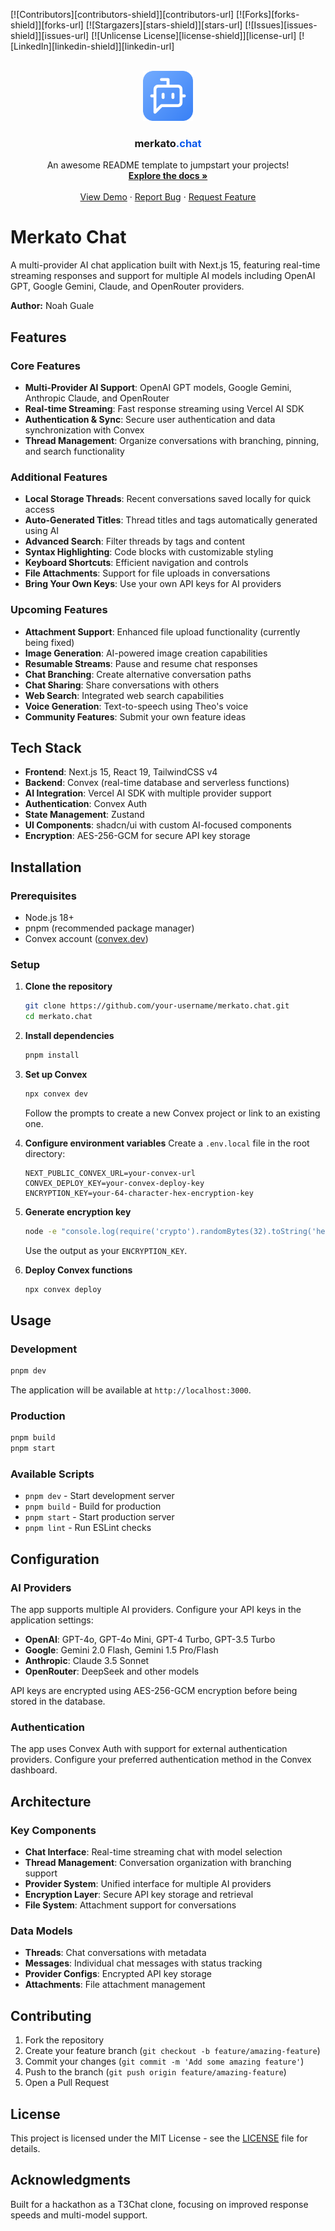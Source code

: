 [![Contributors][contributors-shield]][contributors-url]
[![Forks][forks-shield]][forks-url]
[![Stargazers][stars-shield]][stars-url]
[![Issues][issues-shield]][issues-url]
[![Unlicense License][license-shield]][license-url]
[![LinkedIn][linkedin-shield]][linkedin-url]

<br />
<div align="center">
  <a href="https://github.com/othneildrew/Best-README-Template">
    <img src="app/images/merkato-chat.png" alt="Logo" width="80" height="80">
  </a>

### merkato<span style="color: #0958ec;">.chat</span>

  <p align="center">
    An awesome README template to jumpstart your projects!
    <br />
    <a href="https://github.com/othneildrew/Best-README-Template"><strong>Explore the docs »</strong></a>
    <br />
    <br />
    <a href="https://merkato-chat.vercel.app/">View Demo</a>
    &middot;
    <a href="https://github.com/othneildrew/Best-README-Template/issues/new?labels=bug&template=bug-report---.md">Report Bug</a>
    &middot;
    <a href="https://github.com/othneildrew/Best-README-Template/issues/new?labels=enhancement&template=feature-request---.md">Request Feature</a>
  </p>
</div>

# Merkato Chat

A multi-provider AI chat application built with Next.js 15, featuring real-time streaming responses and support for multiple AI models including OpenAI GPT, Google Gemini, Claude, and OpenRouter providers.

**Author:** Noah Guale

## Features

### Core Features

- **Multi-Provider AI Support**: OpenAI GPT models, Google Gemini, Anthropic Claude, and OpenRouter
- **Real-time Streaming**: Fast response streaming using Vercel AI SDK
- **Authentication & Sync**: Secure user authentication and data synchronization with Convex
- **Thread Management**: Organize conversations with branching, pinning, and search functionality

### Additional Features

- **Local Storage Threads**: Recent conversations saved locally for quick access
- **Auto-Generated Titles**: Thread titles and tags automatically generated using AI
- **Advanced Search**: Filter threads by tags and content
- **Syntax Highlighting**: Code blocks with customizable styling
- **Keyboard Shortcuts**: Efficient navigation and controls
- **File Attachments**: Support for file uploads in conversations
- **Bring Your Own Keys**: Use your own API keys for AI providers

### Upcoming Features

- **Attachment Support**: Enhanced file upload functionality (currently being fixed)
- **Image Generation**: AI-powered image creation capabilities
- **Resumable Streams**: Pause and resume chat responses
- **Chat Branching**: Create alternative conversation paths
- **Chat Sharing**: Share conversations with others
- **Web Search**: Integrated web search capabilities
- **Voice Generation**: Text-to-speech using Theo's voice
- **Community Features**: Submit your own feature ideas

## Tech Stack

- **Frontend**: Next.js 15, React 19, TailwindCSS v4
- **Backend**: Convex (real-time database and serverless functions)
- **AI Integration**: Vercel AI SDK with multiple provider support
- **Authentication**: Convex Auth
- **State Management**: Zustand
- **UI Components**: shadcn/ui with custom AI-focused components
- **Encryption**: AES-256-GCM for secure API key storage

## Installation

### Prerequisites

- Node.js 18+
- pnpm (recommended package manager)
- Convex account ([convex.dev](https://convex.dev))

### Setup

1. **Clone the repository**

   ```bash
   git clone https://github.com/your-username/merkato.chat.git
   cd merkato.chat
   ```

2. **Install dependencies**

   ```bash
   pnpm install
   ```

3. **Set up Convex**

   ```bash
   npx convex dev
   ```

   Follow the prompts to create a new Convex project or link to an existing one.

4. **Configure environment variables**
   Create a `.env.local` file in the root directory:

   ```env
   NEXT_PUBLIC_CONVEX_URL=your-convex-url
   CONVEX_DEPLOY_KEY=your-convex-deploy-key
   ENCRYPTION_KEY=your-64-character-hex-encryption-key
   ```

5. **Generate encryption key**

   ```bash
   node -e "console.log(require('crypto').randomBytes(32).toString('hex'))"
   ```

   Use the output as your `ENCRYPTION_KEY`.

6. **Deploy Convex functions**
   ```bash
   npx convex deploy
   ```

## Usage

### Development

```bash
pnpm dev
```

The application will be available at `http://localhost:3000`.

### Production

```bash
pnpm build
pnpm start
```

### Available Scripts

- `pnpm dev` - Start development server
- `pnpm build` - Build for production
- `pnpm start` - Start production server
- `pnpm lint` - Run ESLint checks

## Configuration

### AI Providers

The app supports multiple AI providers. Configure your API keys in the application settings:

- **OpenAI**: GPT-4o, GPT-4o Mini, GPT-4 Turbo, GPT-3.5 Turbo
- **Google**: Gemini 2.0 Flash, Gemini 1.5 Pro/Flash
- **Anthropic**: Claude 3.5 Sonnet
- **OpenRouter**: DeepSeek and other models

API keys are encrypted using AES-256-GCM encryption before being stored in the database.

### Authentication

The app uses Convex Auth with support for external authentication providers. Configure your preferred authentication method in the Convex dashboard.

## Architecture

### Key Components

- **Chat Interface**: Real-time streaming chat with model selection
- **Thread Management**: Conversation organization with branching support
- **Provider System**: Unified interface for multiple AI providers
- **Encryption Layer**: Secure API key storage and retrieval
- **File System**: Attachment support for conversations

### Data Models

- **Threads**: Chat conversations with metadata
- **Messages**: Individual chat messages with status tracking
- **Provider Configs**: Encrypted API key storage
- **Attachments**: File attachment management

## Contributing

1. Fork the repository
2. Create your feature branch (`git checkout -b feature/amazing-feature`)
3. Commit your changes (`git commit -m 'Add some amazing feature'`)
4. Push to the branch (`git push origin feature/amazing-feature`)
5. Open a Pull Request

## License

This project is licensed under the MIT License - see the [LICENSE](LICENSE) file for details.

## Acknowledgments

Built for a hackathon as a T3Chat clone, focusing on improved response speeds and multi-model support.
